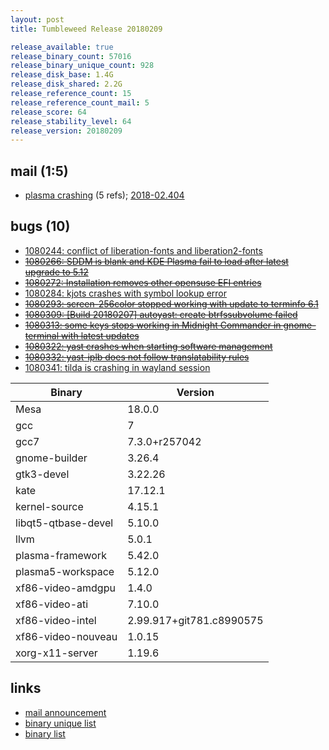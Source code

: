 ```yaml
---
layout: post
title: Tumbleweed Release 20180209

release_available: true
release_binary_count: 57016
release_binary_unique_count: 928
release_disk_base: 1.4G
release_disk_shared: 2.2G
release_reference_count: 15
release_reference_count_mail: 5
release_score: 64
release_stability_level: 64
release_version: 20180209
---
```


## mail (1:5)

- [plasma crashing](https://lists.opensuse.org/opensuse-factory/2018-02/msg00402.html) (5 refs); [2018-02.404](https://lists.opensuse.org/opensuse-factory/2018-02/msg00404.html)

## bugs (10)

<!--more-->

- [1080244: conflict of liberation-fonts and liberation2-fonts](https://bugzilla.opensuse.org/show_bug.cgi?id=1080244)
- ~~[1080266: SDDM is blank and KDE Plasma fail to load after latest upgrade to 5.12](https://bugzilla.opensuse.org/show_bug.cgi?id=1080266)~~
- ~~[1080272: Installation removes other opensuse EFI entries](https://bugzilla.opensuse.org/show_bug.cgi?id=1080272)~~
- [1080284: kjots crashes with symbol lookup error](https://bugzilla.opensuse.org/show_bug.cgi?id=1080284)
- ~~[1080293: screen-256color stopped working with update to terminfo 6.1](https://bugzilla.opensuse.org/show_bug.cgi?id=1080293)~~
- ~~[1080309: [Build 20180207] autoyast: create btrfssubvolume failed](https://bugzilla.opensuse.org/show_bug.cgi?id=1080309)~~
- ~~[1080313: some keys stops working in Midnight Commander in gnome-terminal with latest updates](https://bugzilla.opensuse.org/show_bug.cgi?id=1080313)~~
- ~~[1080322: yast crashes when starting software management](https://bugzilla.opensuse.org/show_bug.cgi?id=1080322)~~
- ~~[1080332: yast-iplb does not follow translatability rules](https://bugzilla.opensuse.org/show_bug.cgi?id=1080332)~~
- [1080341: tilda is crashing in wayland session](https://bugzilla.opensuse.org/show_bug.cgi?id=1080341)

Binary | Version
--- | ---
Mesa | 18.0.0
gcc | 7
gcc7 | 7.3.0+r257042
gnome-builder | 3.26.4
gtk3-devel | 3.22.26
kate | 17.12.1
kernel-source | 4.15.1
libqt5-qtbase-devel | 5.10.0
llvm | 5.0.1
plasma-framework | 5.42.0
plasma5-workspace | 5.12.0
xf86-video-amdgpu | 1.4.0
xf86-video-ati | 7.10.0
xf86-video-intel | 2.99.917+git781.c8990575
xf86-video-nouveau | 1.0.15
xorg-x11-server | 1.19.6

## links

- [mail announcement](https://lists.opensuse.org/opensuse-factory/2018-02/msg00397.html)
- [binary unique list](http://download.tumbleweed.boombatower.com/20180209/rpm.unique.list)
- [binary list](http://download.tumbleweed.boombatower.com/20180209/rpm.list)
